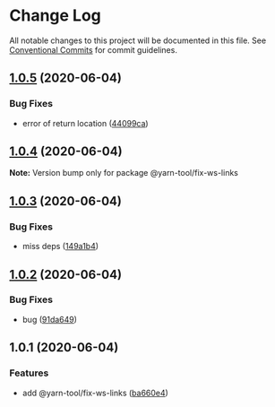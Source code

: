 # Change Log

All notable changes to this project will be documented in this file.
See [Conventional Commits](https://conventionalcommits.org) for commit guidelines.

## [1.0.5](https://github.com/bluelovers/ws-yarn-workspaces/compare/@yarn-tool/fix-ws-links@1.0.4...@yarn-tool/fix-ws-links@1.0.5) (2020-06-04)


### Bug Fixes

* error of return location ([44099ca](https://github.com/bluelovers/ws-yarn-workspaces/commit/44099ca6d56d55a2e43b369a9d439881d8adda34))





## [1.0.4](https://github.com/bluelovers/ws-yarn-workspaces/compare/@yarn-tool/fix-ws-links@1.0.3...@yarn-tool/fix-ws-links@1.0.4) (2020-06-04)

**Note:** Version bump only for package @yarn-tool/fix-ws-links





## [1.0.3](https://github.com/bluelovers/ws-yarn-workspaces/compare/@yarn-tool/fix-ws-links@1.0.2...@yarn-tool/fix-ws-links@1.0.3) (2020-06-04)


### Bug Fixes

* miss deps ([149a1b4](https://github.com/bluelovers/ws-yarn-workspaces/commit/149a1b4af4b955c88ec65ee80ab34bb4543dab67))





## [1.0.2](https://github.com/bluelovers/ws-yarn-workspaces/compare/@yarn-tool/fix-ws-links@1.0.1...@yarn-tool/fix-ws-links@1.0.2) (2020-06-04)


### Bug Fixes

* bug ([91da649](https://github.com/bluelovers/ws-yarn-workspaces/commit/91da64941d3ebb95624fedefea092621bfb0546e))





## 1.0.1 (2020-06-04)


### Features

* add @yarn-tool/fix-ws-links ([ba660e4](https://github.com/bluelovers/ws-yarn-workspaces/commit/ba660e4ae1fdb166adec563bb8fc13a1db15655f))
